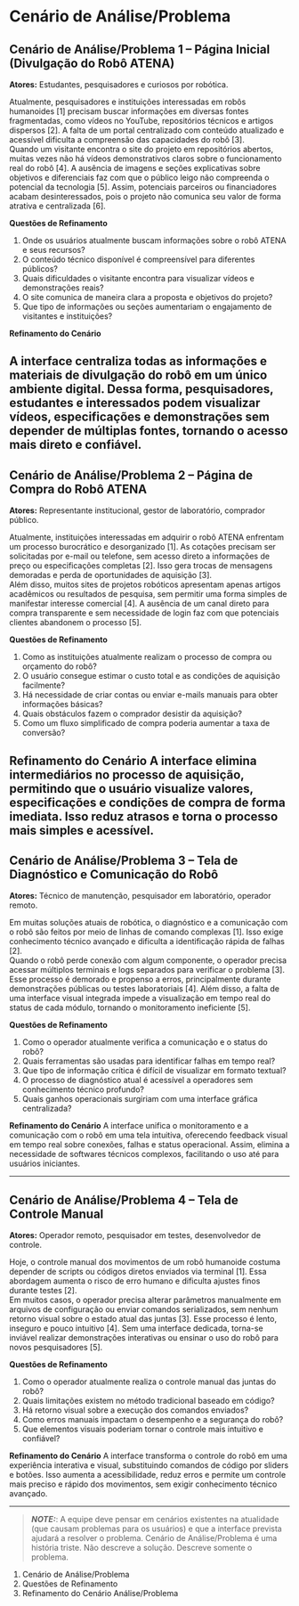 # Cenário de Análise/Problema

## Cenário de Análise/Problema 1 – Página Inicial (Divulgação do Robô ATENA)

**Atores:** Estudantes, pesquisadores e curiosos por robótica.

Atualmente, pesquisadores e instituições interessadas em robôs humanoides [1] precisam buscar informações em diversas fontes fragmentadas, como vídeos no YouTube, repositórios técnicos e artigos dispersos [2]. A falta de um portal centralizado com conteúdo atualizado e acessível dificulta a compreensão das capacidades do robô [3].<br>
Quando um visitante encontra o site do projeto em repositórios abertos, muitas vezes não há vídeos demonstrativos claros sobre o funcionamento real do robô [4]. A ausência de imagens e seções explicativas sobre objetivos e diferenciais faz com que o público leigo não compreenda o potencial da tecnologia [5]. Assim, potenciais parceiros ou financiadores acabam desinteressados, pois o projeto não comunica seu valor de forma atrativa e centralizada [6].

**Questões de Refinamento**
1. Onde os usuários atualmente buscam informações sobre o robô ATENA e seus recursos?
2. O conteúdo técnico disponível é compreensível para diferentes públicos?
3. Quais dificuldades o visitante encontra para visualizar vídeos e demonstrações reais?
4. O site comunica de maneira clara a proposta e objetivos do projeto?
5. Que tipo de informações ou seções aumentariam o engajamento de visitantes e instituições?

**Refinamento do Cenário**

A interface centraliza todas as informações e materiais de divulgação do robô em um único ambiente digital. Dessa forma, pesquisadores, estudantes e interessados podem visualizar vídeos, especificações e demonstrações sem depender de múltiplas fontes, tornando o acesso mais direto e confiável.
---

## Cenário de Análise/Problema 2 – Página de Compra do Robô ATENA

**Atores:** Representante institucional, gestor de laboratório, comprador público.

Atualmente, instituições interessadas em adquirir o robô ATENA enfrentam um processo burocrático e desorganizado [1]. As cotações precisam ser solicitadas por e-mail ou telefone, sem acesso direto a informações de preço ou especificações completas [2]. Isso gera trocas de mensagens demoradas e perda de oportunidades de aquisição [3].<br>
Além disso, muitos sites de projetos robóticos apresentam apenas artigos acadêmicos ou resultados de pesquisa, sem permitir uma forma simples de manifestar interesse comercial [4]. A ausência de um canal direto para compra transparente e sem necessidade de login faz com que potenciais clientes abandonem o processo [5].

**Questões de Refinamento**
1. Como as instituições atualmente realizam o processo de compra ou orçamento do robô?
2. O usuário consegue estimar o custo total e as condições de aquisição facilmente?
3. Há necessidade de criar contas ou enviar e-mails manuais para obter informações básicas?
4. Quais obstáculos fazem o comprador desistir da aquisição?
5. Como um fluxo simplificado de compra poderia aumentar a taxa de conversão?

**Refinamento do Cenário**
A interface elimina intermediários no processo de aquisição, permitindo que o usuário visualize valores, especificações e condições de compra de forma imediata. Isso reduz atrasos e torna o processo mais simples e acessível.
---

## Cenário de Análise/Problema 3 – Tela de Diagnóstico e Comunicação do Robô

**Atores:** Técnico de manutenção, pesquisador em laboratório, operador remoto.

Em muitas soluções atuais de robótica, o diagnóstico e a comunicação com o robô são feitos por meio de linhas de comando complexas [1]. Isso exige conhecimento técnico avançado e dificulta a identificação rápida de falhas [2].<br>
Quando o robô perde conexão com algum componente, o operador precisa acessar múltiplos terminais e logs separados para verificar o problema [3]. Esse processo é demorado e propenso a erros, principalmente durante demonstrações públicas ou testes laboratoriais [4]. Além disso, a falta de uma interface visual integrada impede a visualização em tempo real do status de cada módulo, tornando o monitoramento ineficiente [5].

**Questões de Refinamento**
1. Como o operador atualmente verifica a comunicação e o status do robô?
2. Quais ferramentas são usadas para identificar falhas em tempo real?
3. Que tipo de informação crítica é difícil de visualizar em formato textual?
4. O processo de diagnóstico atual é acessível a operadores sem conhecimento técnico profundo?
5. Quais ganhos operacionais surgiriam com uma interface gráfica centralizada?

**Refinamento do Cenário**
A interface unifica o monitoramento e a comunicação com o robô em uma tela intuitiva, oferecendo feedback visual em tempo real sobre conexões, falhas e status operacional. Assim, elimina a necessidade de softwares técnicos complexos, facilitando o uso até para usuários iniciantes.

---

## Cenário de Análise/Problema 4 – Tela de Controle Manual

**Atores:** Operador remoto, pesquisador em testes, desenvolvedor de controle.

Hoje, o controle manual dos movimentos de um robô humanoide costuma depender de scripts ou códigos diretos enviados via terminal [1]. Essa abordagem aumenta o risco de erro humano e dificulta ajustes finos durante testes [2].<br>
Em muitos casos, o operador precisa alterar parâmetros manualmente em arquivos de configuração ou enviar comandos serializados, sem nenhum retorno visual sobre o estado atual das juntas [3]. Esse processo é lento, inseguro e pouco intuitivo [4]. Sem uma interface dedicada, torna-se inviável realizar demonstrações interativas ou ensinar o uso do robô para novos pesquisadores [5].

**Questões de Refinamento**
1. Como o operador atualmente realiza o controle manual das juntas do robô?
2. Quais limitações existem no método tradicional baseado em código?
3. Há retorno visual sobre a execução dos comandos enviados?
4. Como erros manuais impactam o desempenho e a segurança do robô?
5. Que elementos visuais poderiam tornar o controle mais intuitivo e confiável?

**Refinamento do Cenário**
A interface transforma o controle do robô em uma experiência interativa e visual, substituindo comandos de código por sliders e botões. Isso aumenta a acessibilidade, reduz erros e permite um controle mais preciso e rápido dos movimentos, sem exigir conhecimento técnico avançado.

---
> **_NOTE:_**: A equipe deve pensar em cenários existentes na atualidade (que causam problemas para os usuários) e que a interface prevista ajudará a resolver o problema. Cenário de Análise/Problema é uma história triste. Não descreve a solução. Descreve somente o problema.

1. Cenário de Análise/Problema
2. Questões de Refinamento
3. Refinamento do Cenário Análise/Problema
